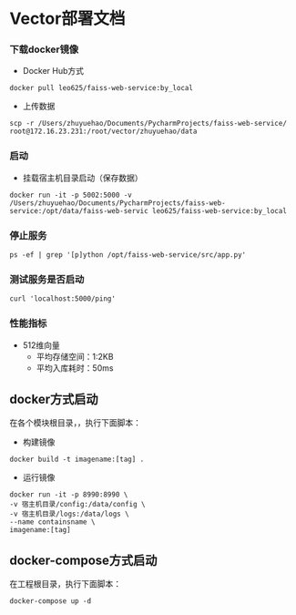# Vector部署文档

### 下载docker镜像
- Docker Hub方式

```
docker pull leo625/faiss-web-service:by_local
```


- 上传数据

```
scp -r /Users/zhuyuehao/Documents/PycharmProjects/faiss-web-service/ root@172.16.23.231:/root/vector/zhuyuehao/data
```

### 启动

- 挂载宿主机目录启动（保存数据）

```
docker run -it -p 5002:5000 -v /Users/zhuyuehao/Documents/PycharmProjects/faiss-web-service:/opt/data/faiss-web-servic leo625/faiss-web-service:by_local
```

### 停止服务

```
ps -ef | grep '[p]ython /opt/faiss-web-service/src/app.py' 
```

### 测试服务是否启动
```
curl 'localhost:5000/ping'
```

### 性能指标

- 512维向量
	- 平均存储空间：1:2KB
	- 平均入库耗时：50ms
	
	
## docker方式启动
在各个模块根目录，，执行下面脚本：
- 构建镜像
```
docker build -t imagename:[tag] .

```
- 运行镜像
```
docker run -it -p 8990:8990 \
-v 宿主机目录/config:/data/config \
-v 宿主机目录/logs:/data/logs \
--name containsname \
imagename:[tag]
```

## docker-compose方式启动
在工程根目录，执行下面脚本：
```
docker-compose up -d
```
